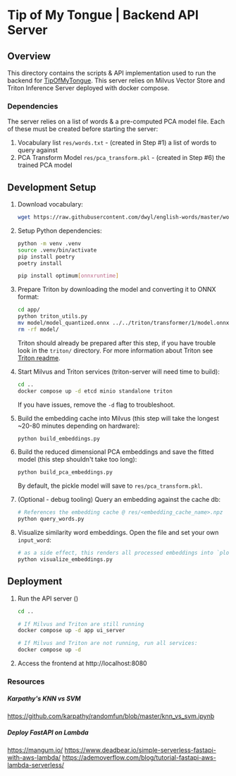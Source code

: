 # Tip of My Tongue | Backend API Server

## Overview
This directory contains the scripts & API implementation used to run the backend for [TipOfMyTongue](../readme). This server relies on Milvus Vector Store and Triton Inference Server deployed with docker compose.

### Dependencies
The server relies on a list of words & a pre-computed PCA model file. Each of these must be created before starting the server:

1. Vocabulary list `res/words.txt` - (created in Step #1) a list of words to query against
2. PCA Transform Model `res/pca_transform.pkl` - (created in Step #6) the trained PCA model

## Development Setup

1. Download vocabulary:
    ```bash
    wget https://raw.githubusercontent.com/dwyl/english-words/master/words.txt -O res/words.txt
    ```
2. Setup Python dependencies:
    ```bash
    python -m venv .venv
    source .venv/bin/activate
    pip install poetry
    poetry install

    pip install optimum[onnxruntime]
    ```
3. Prepare Triton by downloading the model and converting it to ONNX format:
    ```bash
    cd app/
    python triton_utils.py
    mv model/model_quantized.onnx ../../triton/transformer/1/model.onnx
    rm -rf model/
    ```
    Triton should already be prepared after this step, if you have trouble look in the `triton/` directory. For more information about Triton see [Triton readme](../triton/readme.md).

4. Start Milvus and Triton services (triton-server will need time to build):
    ```bash
    cd ..
    docker compose up -d etcd minio standalone triton
    ```
    If you have issues, remove the `-d` flag to troubleshoot.

5. Build the embedding cache into Milvus  (this step will take the longest ~20-80 minutes depending on hardware):
    ```bash
    python build_embeddings.py
    ```

6. Build the reduced dimensional PCA embeddings and save the fitted model (this step shouldn't take too long):
    ```bash
    python build_pca_embeddings.py
    ```
    By default, the pickle model will save to `res/pca_transform.pkl`.

7. (Optional - debug tooling) Query an embedding against the cache db:
    ```bash
    # References the embedding cache @ res/<embedding_cache_name>.npz
    python query_words.py
    ```

8. Visualize similarity word embeddings. Open the file and set your own `input_word`:
    ```bash
    # as a side effect, this renders all processed embeddings into `plot.png` 
    python visualize_embeddings.py
    ```
## Deployment

1. Run the API server ()
    ```bash
    cd ..

    # If Milvus and Triton are still running
    docker compose up -d app ui_server

    # If Milvus and Triton are not running, run all services:
    docker compose up -d
    ```

2. Access the frontend at http://localhost:8080

### Resources

##### Karpathy's KNN vs SVM
https://github.com/karpathy/randomfun/blob/master/knn_vs_svm.ipynb

##### Deploy FastAPI on Lambda
https://mangum.io/
https://www.deadbear.io/simple-serverless-fastapi-with-aws-lambda/
https://ademoverflow.com/blog/tutorial-fastapi-aws-lambda-serverless/